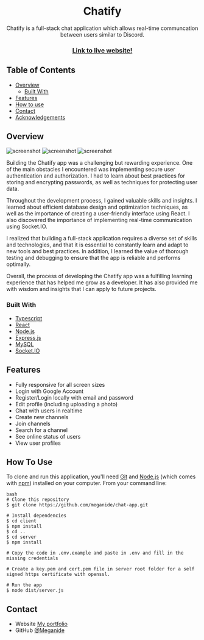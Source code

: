 
<h1 align="center">Chatify</h1>

<p align="center">Chatify is a full-stack chat application which allows real-time communcation between users similar to Discord.</p>

<div align="center">
  <h3>
    <a href="https://chatify-k8cb.onrender.com/login">
      Link to live website!
    </a>
  </h3>
</div>

<!-- TABLE OF CONTENTS -->

## Table of Contents

- [Overview](#overview)
  - [Built With](#built-with)
- [Features](#features)
- [How to use](#how-to-use)
- [Contact](#contact)
- [Acknowledgements](#acknowledgements)

<!-- OVERVIEW -->

## Overview

![screenshot](https://i.gyazo.com/d0e290cf4c80ef9a3536c97d8ea1b883.png)
![screenshot](https://i.gyazo.com/1902cc030ae9e40a53e99e8a64d5fc5d.png)
![screenshot](https://i.gyazo.com/fac116c4519dc7651ec9861dc50c2376.png)


Building the Chatify app was a challenging but rewarding experience. One of the main obstacles I encountered was implementing secure user authentication and authorization. I had to learn about best practices for storing and encrypting passwords, as well as techniques for protecting user data.

Throughout the development process, I gained valuable skills and insights. I learned about efficient database design and optimization techniques, as well as the importance of creating a user-friendly interface using React. I also discovered the importance of implementing real-time communication using Socket.IO.

I realized that building a full-stack application requires a diverse set of skills and technologies, and that it is essential to constantly learn and adapt to new tools and best practices. In addition, I learned the value of thorough testing and debugging to ensure that the app is reliable and performs optimally.

Overall, the process of developing the Chatify app was a fulfilling learning experience that has helped me grow as a developer. It has also provided me with wisdom and insights that I can apply to future projects.

### Built With

<!-- This section should list any major frameworks that you built your project using. Here are a few examples.-->

- [Typescript](https://www.typescriptlang.org/)
- [React](https://reactjs.org/)
- [Node.js](https://nodejs.org/en/)
- [Express.js](https://expressjs.com/)
- [MySQL](https://www.mysql.com/)
- [Socket.IO](https://socket.io/)

## Features
- Fully responsive for all screen sizes
- Login with Google Account
- Register/Login locally with email and password
- Edit profile (including uploading a photo)
- Chat with users in realtime
- Create new channels
- Join channels
- Search for a channel
- See online status of users
- View user profiles

## How To Use

<!-- Example: -->

To clone and run this application, you'll need [Git](https://git-scm.com) and [Node.js](https://nodejs.org/en/download/) (which comes with [npm](http://npmjs.com)) installed on your computer. From your command line:

```
bash
# Clone this repository
$ git clone https://github.com/meganide/chat-app.git

# Install dependencies
$ cd client
$ npm install
$ cd ..
$ cd server
$ npm install

# Copy the code in .env.example and paste in .env and fill in the missing credentials

# Create a key.pem and cert.pem file in server root folder for a self signed https certificate with openssl.

# Run the app
$ node dist/server.js

```


## Contact

- Website [My portfolio](https://renas.se)
- GitHub [@Meganide](https://github.com/meganide)

